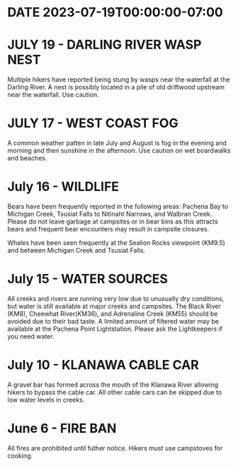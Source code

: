 # DATE 2023-07-19T00:00:00-07:00

# JULY 19 - DARLING RIVER WASP NEST
Multiple hikers have reported being stung by wasps near the waterfall at the Darling River. A nest is possibly located in a pile of old driftwood upstream near the waterfall. Use caution.

# JULY 17 - WEST COAST FOG
A common weather patten in late July and August is fog in the evening and morning and then sunshine in the afternoon. Use caution on wet boardwalks and beaches.

# July 16 - WILDLIFE
Bears have been frequently reported in the following areas: Pachena Bay to Michigan Creek, Tsusiat Falls to Nitinaht Narrows, and Walbran Creek. Please do not leave garbage at campsites or in bear bins as this attracts bears and frequent bear encounters may result in campsite closures.

Whales have been seen frequently at the Sealion Rocks viewpoint (KM9.5) and between Michigan Creek and Tsusiat Falls. 

# July 15 - WATER SOURCES
All creeks and rivers are running very low due to unusually dry conditions, but water is still available at major creeks and campsites. The Black River (KM8), Cheewhat River(KM36), and Adrenaline Creek (KM55) should be avoided due to their bad taste. A limited amount of filtered water may be available at the Pachena Point Lightstation. Please ask the Lightkeepers if you need water. 


# July 10 - KLANAWA CABLE CAR
A gravel bar has formed across the mouth of the Klanawa River allowing hikers to bypass the cable car. All other cable cars can be skipped due to low water levels in creeks.

# June 6 - FIRE BAN
All fires are prohibited until futher notice. Hikers must use campstoves for cooking.

